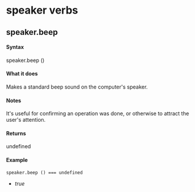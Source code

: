 
# speaker verbs
## speaker.beep
#### Syntax
speaker.beep ()

#### What it does
Makes a standard beep sound on the computer's speaker.

#### Notes
It's useful for confirming an operation was done, or otherwise to attract the user's attention. 

#### Returns
undefined

#### Example
`speaker.beep () === undefined`

- *true*

<br/><br/>
